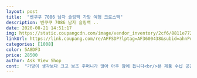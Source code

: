 ```yaml
---
layout: post 
title:  "벤쿠쿠 7086 남자 슬링백 가방 여행 크로스백" 
description: 벤쿠쿠 7086 남자 슬링백 ..
date: 2020-08-21 14:51:17 
img: https://static.coupangcdn.com/image/vendor_inventory/2cf6/8811e772e94a552d8bd9520377b9b4d55ed58e4d223a417bb7a0d07034d3.jpg 
linkUrl: https://link.coupang.com/re/AFFSDP?lptag=AF3600438&subid=ahnPublicAsk&pageKey=1574395508&itemId=2692134288&vendorItemId=70682580880&traceid=V0-113-ba8a6c14d9e6055e 
categories: [1008] 
color: 5A8DF3 
price: 28500 
author: Ask View Shop 
cont:  "가방이 생각보다 크고 보조 주머니가 많아 아주 맘에 듭니다<br/>본 제품 수납 공간과 디자인이 맘에 들어서 픽 했습니다.<br/><br/>일주일 정도 사용해 본 소감은 정말 굳굳 찐가성비.<br/><br/>작게보이지만 수납공간이 많아 충분히 여유가 있겠어요.<br/><br/>잘 받았습니다<br/>잘 쓸께요.<br/><br/>저 슬링백 몇달을 보다가 5만이상되는 7.<br/>8만원 하는 제품 구입하는 중<br/>전혀 싸구려 같은 느낌 없어요.<br/>.<br/><br/>" 
---
```

